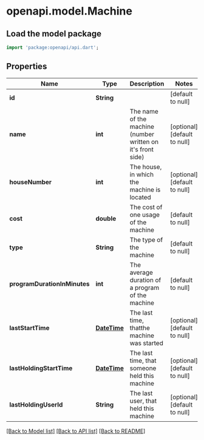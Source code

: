 # openapi.model.Machine

## Load the model package
```dart
import 'package:openapi/api.dart';
```

## Properties
Name | Type | Description | Notes
------------ | ------------- | ------------- | -------------
**id** | **String** |  | [default to null]
**name** | **int** | The name of the machine (number written on it&#39;s front side) | [optional] [default to null]
**houseNumber** | **int** | The house, in which the machine is located | [optional] [default to null]
**cost** | **double** | The cost of one usage of the machine | [default to null]
**type** | **String** | The type of the machine | [default to null]
**programDurationInMinutes** | **int** | The average duration of a program of the machine | [default to null]
**lastStartTime** | [**DateTime**](DateTime.md) | The last time, thatthe machine was started | [optional] [default to null]
**lastHoldingStartTime** | [**DateTime**](DateTime.md) | The last time, that someone held this machine | [optional] [default to null]
**lastHoldingUserId** | **String** | The last user, that held this machine | [optional] [default to null]

[[Back to Model list]](../README.md#documentation-for-models) [[Back to API list]](../README.md#documentation-for-api-endpoints) [[Back to README]](../README.md)


